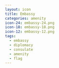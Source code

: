 ```yaml
---
layout: icon
title: Embassy
categories: amenity
icon-24: embassy-24.png
icon-18: embassy-18.png
icon-12: embassy-12.png
tags:
  - embassy
  - diplomacy
  - consulate
  - amenity
  - flag
---
```

